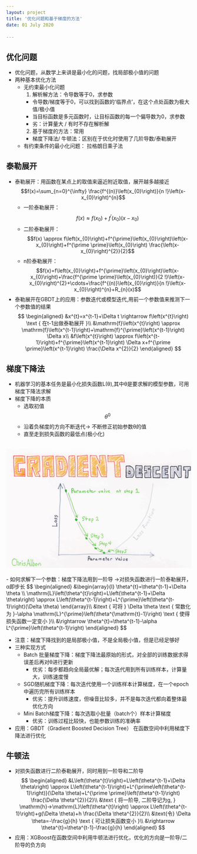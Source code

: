 ```yaml
---
layout: project
title: '优化问题和基于梯度的方法'
date: 01 July 2020

---
```

## 优化问题
- 优化问题，从数学上来讲是最小化的问题，找局部极小值的问题
- 两种基本优化方法
  - 无约束最小化问题
    1. 解析解方法：令导数等于0，求参数
      - 令导数/梯度等于0，可以找到函数的‘临界点’，在这个点处函数为极大值/极小值
      - 当目标函数是多元函数时，让目标函数的每一个偏导数为0，求参数
      - 劣：计算量大 / 有时不存在解析解
    2. 基于梯度的方法：常用
      - 梯度下降法/ 牛顿法：区别在于优化时使用了几阶导数/泰勒展开
   - 有约束条件的最小化问题： 拉格朗日乘子法

## 泰勒展开
- 泰勒展开：用函数在某点上的取值来逼近附近取值，展开越多越接近
  $$f(x)=\sum_{n=0}^{\infty} \frac{f^{(n)}\left(x_{0}\right)}{n !}\left(x-x_{0}\right)^{n}$$
  - 一阶泰勒展开： $$f(x) \approx f\left(x_{0}\right)+f^{\prime}\left(x_{0}\right)\left(x-x_{0}\right)$$ 
  - 二阶泰勒展开： $$f(x) \approx f\left(x_{0}\right)+f^{\prime}\left(x_{0}\right)\left(x-x_{0}\right)+f^{\prime \prime}\left(x_{0}\right) \frac{\left(x-x_{0}\right)^{2}}{2}$$
  - n阶泰勒展开： $$f(x)=f\left(x_{0}\right)+f^{\prime}\left(x_{0}\right)\left(x-x_{0}\right)+\frac{f^{\prime \prime}\left(x_{0}\right)}{2 !}\left(x-x_{0}\right)^{2}+\cdots+\frac{f^{(n)}\left(x_{0}\right)}{n !}\left(x-x_{0}\right)^{n}+R_{n}(x)$$
- 泰勒展开在GBDT上的应用：参数迭代或模型迭代,用前一个参数值来推测下一个参数值的结果
$$
\begin{aligned}
&x^{t}=x^{t-1}+\Delta t \rightarrow f\left(x^{t}\right) \text { 在t-1出做泰勒展开 }\\
&\mathrm{f}\left(x^{t}\right) \approx \mathrm{f}\left(x^{t-1}\right)+\mathrm{f}^{\prime}\left(x^{t-1}\right) \Delta x\\
&f\left(x^{t}\right) \approx f\left(x^{t-1}\right)+f^{\prime}\left(x^{t-1}\right) \Delta x+f^{\prime \prime}\left(x^{t-1}\right) \frac{\Delta x^{2}}{2}
\end{aligned}
$$


## 梯度下降法
- 机器学习的基本任务是最小化损失函数L(θ),其中θ是要求解的模型参数，可用梯度下降法求解
- 梯度下降的本质
  - 选取初值$$\theta^{0}$$
  - 沿着负梯度的方向不断迭代-> 不断修正初始参数θ的值
  - 直至走到损失函数的最低点(极小化)
<br>
<img src="/assets/img/knowledge/overview/gradient_descent.jpg"/>
<br><br>
- 如何求解下一个参数：梯度下降法用到一阶导 ->对损失函数进行一阶泰勒展开，α即步长
  $$
\begin{aligned}
&\begin{array}{l}
\theta^{t}=\theta^{t-1}+\Delta \theta \\
\mathrm{L}\left(\theta^{t}\right)=L\left(\theta^{t-1}+\Delta \theta\right) \approx L\left(\theta^{t-1}\right)+L^{\prime}\left(\theta^{t-1}\right)(\Delta \theta)
\end{array}\\
&\text { 可将 } \Delta \theta \text { 常数化为 }-\alpha \mathrm{L}^{\prime}\left(\theta^{\mathrm{t}-1}\right) \text { 使得损失函数一定变小 }\\
&\rightarrow \theta^{t}=\theta^{t-1}-\alpha L^{\prime}\left(\theta^{t-1}\right)
\end{aligned}
$$ 

- 注意：梯度下降找到的是局部极小值，不是全局极小值，但是已经足够好
- 三种实现方式
  - Batch 批量梯度下降：梯度下降法最原始的形式，对全部的训练数据求得误差后再对θ进行更新
    - 优劣：每步都趋向全局最优解；每次迭代用到所有训练样本，计算量大，训练速度慢
  - SGD随机梯度下降：每次迭代使用一个训练样本计算梯度，在一个epoch中遍历完所有训练样本
    - 优劣：提升训练速度，但噪音比较多，并不是每次迭代都向着整体最优化方向  
  - Mini Batch梯度下降：每次选取小批量（batch个）样本计算梯度
    - 优劣：训练过程比较快，也能参数训练的准确率
- 应用：GBDT（Gradient Boosted Decision Tree） 在函数空间中利用梯度下降法进行优化

## 牛顿法
- 对损失函数进行二阶泰勒展开，同时用到一阶导和二阶导
$$
\begin{aligned}
&L\left(\theta^{t}\right)=L\left(\theta^{t-1}+\Delta \theta\right) \approx L\left(\theta^{t-1}\right)+L^{\prime\left(\theta^{t-1}\right)}(\Delta \theta)+L^{\prime \prime}\left(\theta^{t-1}\right) \frac{\Delta \theta^{2}}{2}\\
&\text { 将一阶导, 二阶导记为g, } \mathrm{h}->\mathrm{L}\left(\theta^{t}\right) \approx L\left(\theta^{t-1}\right)+g(\Delta \theta)+h \frac{\Delta \theta^{2}}{2}\\
&\text{令} \Delta \theta=-\frac{g}{h} \text { 可让损失函数变小 }\\
&\rightarrow \theta^{t}=\theta^{t-1}-\frac{g}{h}
\end{aligned}
$$
- 应用：XGBoost在函数空间中利用牛顿法进行优化，优化的方向是一阶导/二阶导的负方向
